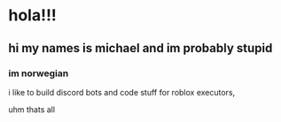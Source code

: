 # hola!!!

## hi my names is michael and im probably stupid
### im norwegian
i like to build discord bots and code stuff for roblox executors,

uhm thats all
